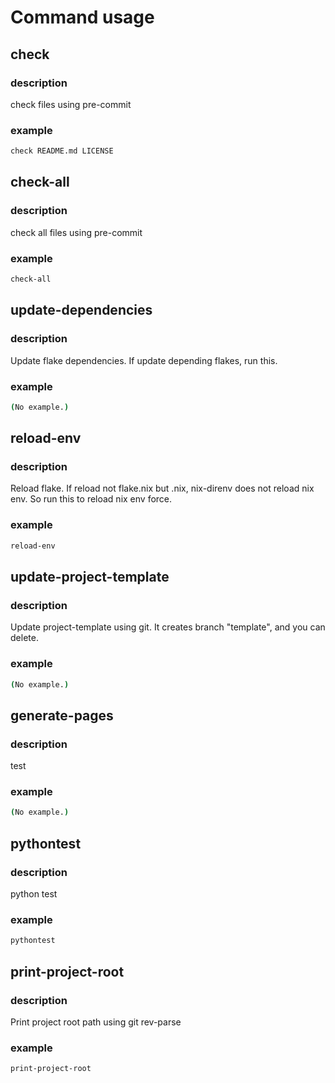 <!-- markdownlint-disable -->
# Command usage

## check

### description

check files using pre-commit

### example

```bash
check README.md LICENSE
```

## check-all

### description

check all files using pre-commit

### example

```bash
check-all
```

## update-dependencies

### description

Update flake dependencies.
        If update depending flakes, run this.

### example

```bash
(No example.)
```

## reload-env

### description

Reload flake.
        If reload not flake.nix but .nix, nix-direnv does not reload nix env.
        So run this to reload nix env force.

### example

```bash
reload-env
```

## update-project-template

### description

Update project-template using git.
        It creates branch "template", and you can delete.

### example

```bash
(No example.)
```

## generate-pages

### description

test

### example

```bash
(No example.)
```

## pythontest

### description

python test

### example

```bash
pythontest
```

## print-project-root

### description

Print project root path using git rev-parse

### example

```bash
print-project-root
```



